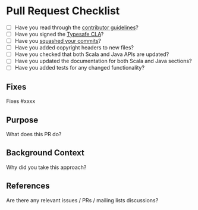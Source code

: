 # Pull Request Checklist

* [ ] Have you read through the [contributor guidelines](https://www.playframework.com/contributing)?
* [ ] Have you signed the [Typesafe CLA](https://www.typesafe.com/contribute/cla)?
* [ ] Have you [squashed your commits](https://www.playframework.com/documentation/latest/WorkingWithGit#Squashing-commits)?
* [ ] Have you added copyright headers to new files?
* [ ] Have you checked that both Scala and Java APIs are updated?
* [ ] Have you updated the documentation for both Scala and Java sections?
* [ ] Have you added tests for any changed functionality?

## Fixes

Fixes #xxxx

## Purpose

What does this PR do?

## Background Context

Why did you take this approach?

## References

Are there any relevant issues / PRs / mailing lists discussions?
